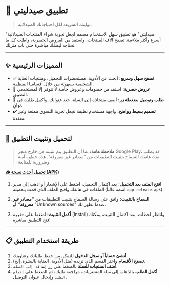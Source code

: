 # 💊 تطبيق صيدليتي

> بوابتك السريعة لكل احتياجاتك الصيدلانية.

"صيدليتي" هو تطبيق سهل الاستخدام مصمم لجعل تجربة شراء المنتجات الصيدلانية أسرع وأكثر ملاءمة. تصفح آلاف المنتجات، واستفد من العروض الحصرية، واطلب كل ما تحتاجه ليصلك مباشرة حتى باب منزلك.



---
## ✨ المميزات الرئيسية

* ✅ **تصفح سهل وسريع:** ابحث عن الأدوية، مستحضرات التجميل، ومنتجات العناية الشخصية بسهولة من خلال أقسامنا المنظمة.
* 🎁 **عروض حصرية:** استفد من خصومات وعروض خاصة لا تتوفر إلا لمستخدمي التطبيق.
* 🚚 **طلب وتوصيل بضغطة زر:** أضف منتجاتك إلى السلة، حدد عنوانك، وأكمل طلبك في ثوانٍ.
* ✔️ **تصميم بسيط وواضح:** واجهة مستخدم نظيفة تجعل تجربة التسوق ممتعة وغير معقدة.

---

## 📲 لتحميل وتثبيت التطبيق

> **ملاحظة هامة:** بما أن التطبيق يتم تثبيته من خارج متجر Google Play، قد يطلب منك هاتفك السماح بتثبيت التطبيقات من "مصادر غير معروفة". هذه خطوة آمنة وضرورية للمتابعة.

**[📥 تحميل أحدث نسخة (APK)](https://github.com/Abdomustafa918/My-Pharmacy-App/releases/download/v1.0/app-release.apk)**

1.  **افتح الملف بعد التحميل:**
    بعد اكتمال التحميل، اضغط على الإشعار أو اذهب إلى مدير الملفات في هاتفك وافتح الملف الذي قمت بتحميله (اسمه غالباً `app-release.apk`).

2.  **السماح بالتثبيت:**
    وافق على رسالة السماح بتثبيت التطبيقات من **"مصادر غير معروفة"** أو "Unknown sources" عندما تظهر لك.

3.  **أكمل التثبيت:**
    اضغط على **`تثبيت`** (Install) وانتظر لحظات. بعد اكتمال التثبيت، يمكنك فتح التطبيق مباشرة!

---

## 📋 طريقة استخدام التطبيق

1.  **أنشئ حساباً أو سجل الدخول** للتمكن من حفظ طلباتك وعناوينك.
2.  **تصفح الأقسام** واختر القسم الذي تريده (مثل الأدوية، العناية بالبشرة، إلخ).
3.  **أضف المنتجات للسلة** بالضغط على زر `إضافة إلى السلة`.
4.  **أكمل الطلب** بالذهاب إلى سلة المشتريات، مراجعة طلبك، ثم الضغط على `إتمام الطلب` وإدخال عنوان التوصيل.
